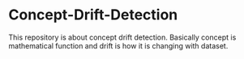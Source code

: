 # Concept-Drift-Detection

This repository is about concept drift detection. Basically concept is mathematical function and drift is how it is changing with dataset.
